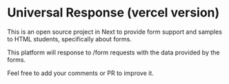# Universal Response (vercel version)

This is an open source project in Next to provide form support and samples to HTML students, specifically about forms.

This platform will response to /form requests with the data provided by the forms. 

Feel free to add your comments or PR to improve it. 